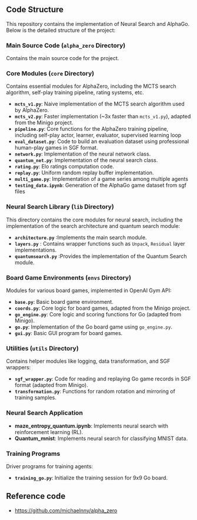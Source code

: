 ## Code Structure

This repository contains the implementation of Neural Search and AlphaGo. Below is the detailed structure of the project:

### Main Source Code (`alpha_zero` Directory)
Contains the main source code for the project.

### Core Modules (`core` Directory)
Contains essential modules for AlphaZero, including the MCTS search algorithm, self-play training pipeline, rating systems, etc.

- **`mcts_v1.py`**: Naive implementation of the MCTS search algorithm used by AlphaZero.
- **`mcts_v2.py`**: Faster implementation (~3x faster than `mcts_v1.py`), adapted from the Minigo project.
- **`pipeline.py`**: Core functions for the AlphaZero training pipeline, including self-play actor, learner, evaluator, supervised learning loop
- **`eval_dataset.py`**: Code to build an evaluation dataset using professional human-play games in SGF format.
- **`network.py`**: Implementation of the neural network class.
- **`quantum_net.py`**: Implementation of the neural search class.
- **`rating.py`**: Elo ratings computation code.
- **`replay.py`**: Uniform random replay buffer implementation.
- **`multi_game.py`**: Implementation of a game series among multiple agents
- **`testing_data.ipynb`**: Generation of the AlphaGo game dataset from sgf files

### Neural Search Library (`lib` Directory)

This directory contains the core modules for neural search, including the implementation of the search architecture and quantum search module:

- **`architecture.py`** :Implements the main search module.
- **`layers.py`** : Contains wrapper functions such as `Unpack`, `Residual` layer implementations.
- **`quantumsearch.py`** :Provides the implementation of the Quantum Search module.


### Board Game Environments (`envs` Directory)
Modules for various board games, implemented in OpenAI Gym API:

- **`base.py`**: Basic board game environment.
- **`coords.py`**: Core logic for board games, adapted from the Minigo project.
- **`go_engine.py`**: Core logic and scoring functions for Go (adapted from Minigo).
- **`go.py`**: Implementation of the Go board game using `go_engine.py`.
- **`gui.py`**: Basic GUI program for board games.

### Utilities (`utils` Directory)
Contains helper modules like logging, data transformation, and SGF wrappers:

- **`sgf_wrapper.py`**: Code for reading and replaying Go game records in SGF format (adapted from Minigo).
- **`transformation.py`**: Functions for random rotation and mirroring of training samples.

### Neural Search Application
- **maze_entropy_quantum.ipynb**: Implements neural search with reinforcement learning (RL).
- **Quantum_mnist**: Implements neural search for classifying MNIST data.

### Training Programs
Driver programs for training agents:

- **`training_go.py`**: Initialize the training session for 9x9 Go board.


## Reference code
- https://github.com/michaelnny/alpha_zero
